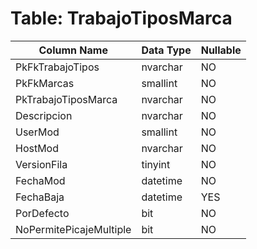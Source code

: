 # Table: TrabajoTiposMarca

| Column Name | Data Type | Nullable |
|-------------|-----------|----------|
| PkFkTrabajoTipos | nvarchar | NO |
| PkFkMarcas | smallint | NO |
| PkTrabajoTiposMarca | nvarchar | NO |
| Descripcion | nvarchar | NO |
| UserMod | smallint | NO |
| HostMod | nvarchar | NO |
| VersionFila | tinyint | NO |
| FechaMod | datetime | NO |
| FechaBaja | datetime | YES |
| PorDefecto | bit | NO |
| NoPermitePicajeMultiple | bit | NO |
